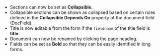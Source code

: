 - Sections can now be set as **Collapsible**.
- Collapsible sections can be shown as collapsed based on certain rules defined in the **Collapsible Depends On** property of the document field (DocField).
- Title is now editable from the form if the `fieldname` of the title field is **title**.
- Document can now be renamed by clicking the page heading.
- Fields can be set as **Bold** so that they can be easily identified in long forms.
